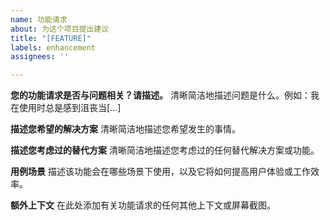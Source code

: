 ```yaml
---
name: 功能请求
about: 为这个项目提出建议
title: "[FEATURE]"
labels: enhancement
assignees: ''

---
```


**您的功能请求是否与问题相关？请描述。**
清晰简洁地描述问题是什么。例如：我在使用时总是感到沮丧当[...]

**描述您希望的解决方案**
清晰简洁地描述您希望发生的事情。

**描述您考虑过的替代方案**
清晰简洁地描述您考虑过的任何替代解决方案或功能。

**用例场景**
描述该功能会在哪些场景下使用，以及它将如何提高用户体验或工作效率。

**额外上下文**
在此处添加有关功能请求的任何其他上下文或屏幕截图。 